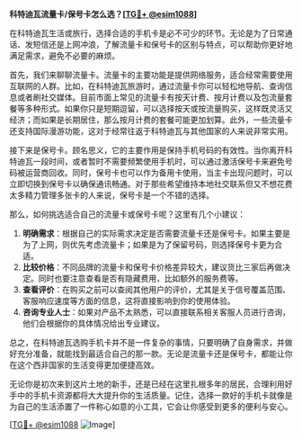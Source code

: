 **科特迪瓦流量卡/保号卡怎么选？[[TG💪+ @esim1088](https://t.me/s/esim1088)]**

在科特迪瓦生活或旅行，选择合适的手机卡是必不可少的环节。无论是为了日常通话、发短信还是上网冲浪，了解流量卡和保号卡的区别与特点，可以帮助你更好地满足需求，避免不必要的麻烦。

首先，我们来聊聊流量卡。流量卡的主要功能是提供网络服务，适合经常需要使用互联网的人群。比如，在科特迪瓦旅游时，通过流量卡你可以轻松地导航、查询信息或者刷社交媒体。目前市面上常见的流量卡有按天计费、按月计费以及包流量套餐等多种形式。如果你只是短期逗留，可以选择按天或按流量购买，这样既灵活又经济；而如果是长期居住，那么按月计费的套餐可能更加划算。此外，一些流量卡还支持国际漫游功能，这对于经常往返于科特迪瓦与其他国家的人来说非常实用。

接下来是保号卡。顾名思义，它的主要作用是保持手机号码的有效性。当你离开科特迪瓦一段时间，或者暂时不需要频繁使用手机时，可以通过激活保号卡来避免号码被运营商回收。同时，保号卡也可以作为备用卡使用，当主卡出现问题时，可以立即切换到保号卡以确保通讯畅通。对于那些希望维持本地社交联系但又不想花费太多精力管理多张卡的人来说，保号卡是一个不错的选择。

那么，如何挑选适合自己的流量卡或保号卡呢？这里有几个小建议：

1. **明确需求**：根据自己的实际需求决定是否需要流量卡还是保号卡。如果主要是为了上网，则优先考虑流量卡；如果是为了保留号码，则选择保号卡更为合适。
2. **比较价格**：不同品牌的流量卡和保号卡价格差异较大，建议货比三家后再做决定。同时也要注意查看是否有隐藏费用，比如额外的服务费等。
3. **查看评价**：在购买之前可以查阅其他用户的评价，尤其是关于信号覆盖范围、客服响应速度等方面的信息，这将直接影响到你的使用体验。
4. **咨询专业人士**：如果对产品不太熟悉，可以直接联系相关客服人员进行咨询，他们会根据你的具体情况给出专业建议。

总之，在科特迪瓦选购手机卡并不是一件复杂的事情，只要明确了自身需求，并做好充分准备，就能找到最适合自己的那一款。无论是流量卡还是保号卡，都能让你在这个西非国家的生活变得更加便捷高效。

无论你是初次来到这片土地的新手，还是已经在这里扎根多年的居民，合理利用好手中的手机卡资源都将大大提升你的生活质量。记住，选择一款好的手机卡就像是为自己的生活添置了一件称心如意的小工具，它会让你感受到更多的便利与安心。

[[TG💪+ @esim1088](https://t.me/s/esim1088) ![Image](https://i.postimg.cc/4NQfJmqS/Snipaste-2025-05-13-00-14-12.png)]